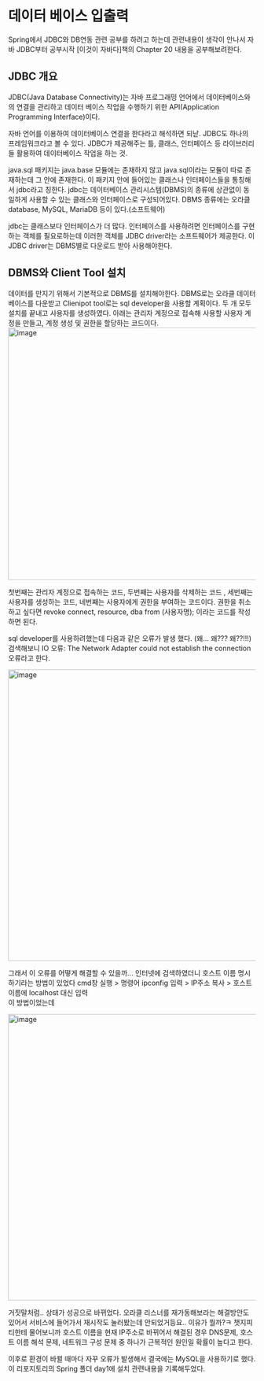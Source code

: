 <h1>데이터 베이스 입출력</h1>

Spring에서 JDBC와 DB연동 관련 공부를 하려고 하는데 관련내용이 생각이 안나서 자바 JDBC부터 공부시작
[이것이 자바다]책의 Chapter 20 내용을 공부해보려한다.

<h2> JDBC 개요</h2>
JDBC(Java Database Connectivity)는 자바 프로그래밍 언어에서 데이터베이스와의 연결을 관리하고 데이터 베이스 작업을 수행하기 위한 API(Application Programming Interface)이다.

자바 언어를 이용하여 데이터베이스 연결을 한다라고 해석하면 되낟.
JDBC도 하나의 프레임워크라고 볼 수 있다.
JDBC가 제공해주는 틀, 클래스, 인터페이스 등 라이브러리들 활용하여 데이터베이스 작업을 하는 것.

java.sql 패키지는 java.base 모듈에는 존재하지 않고 java.sql이라는 모듈이 따로 존재하는데 그 안에 존재한다.
이 패키지 안에 들어있는 클래스나 인터페이스들을 통칭해서 jdbc라고 칭한다.
jdbc는 데이터베이스 관리시스템(DBMS)의 종류에 상관없이 동일하게 사용할 수 있는 클래스와 인터페이스로 구성되어있다.
DBMS 종류에는 오라클 database, MySQL, MariaDB 등이 있다.(소프트웨어)

jdbc는 클래스보다 인터페이스가 더 많다.
인터페이스를 사용하려면 인터페이스를 구현하는 객체를 필요로하는데 이러한 객체를 JDBC driver라는 소프트웨어가 제공한다.
이 JDBC driver는 DBMS별로 다운로드 받아 사용해야한다. 


<h2>DBMS와 Client Tool 설치</h2>
데이터를 만지기 위해서 기본적으로 DBMS를 설치해야한다.
DBMS로는 오라클 데이터 베이스를 다운받고 Clienipot tool로는 sql developer을 사용할 계획이다.
두 개 모두 설치를 끝내고 사용자를 생성하였다.
아래는 관리자 계정으로 접속해 사용할 사용자 계정을 만들고, 계정 생성 및 권한을 할당하는 코드이다.

<img width="513" alt="image" src="https://github.com/orieasy1/2023-2-JavaWebStudy-personal/assets/129071350/b3e9b339-f893-4ce6-8f44-145ffe9df0e8">

첫번째는 관리자 계정으로 접속하는 코드, 두번째는 사용자를 삭제하는 코드 , 세번째는 사용자를 생성하는 코드, 네번째는 사용자에게 권한을 부여하는 코드이다.
권한을 취소하고 싶다면 revoke connect, resource, dba from (사용자명); 이라는 코드를 작성하면 된다.

sql developer를 사용하려했는데 다음과 같은 오류가 발생 했다. (왜... 왜??? 왜??!!!)<br>
검색해보니 IO 오류: The Network Adapter could not establish the connection 오류라고 한다.

<img width="592" alt="image" src="https://github.com/orieasy1/2023-2-JavaWebStudy-personal/assets/129071350/64ad349c-2c63-4bfa-827a-623e8cc52740">

그래서 이 오류를 어떻게 해결할 수 있을까... 인터넷에 검색하였더니 호스트 이름 명시하기라는 방법이 있었다
cmd창 실행 > 명령어 ipconfig 입력 > IP주소 복사 > 호스트 이름에 localhost 대신 입력 <br>
이 방법이었는데

<img width="582" alt="image" src="https://github.com/orieasy1/2023-2-JavaWebStudy-personal/assets/129071350/c7693464-eb8d-4604-8e32-4ad7a1ec5b68">

거짓말처럼.. 상태가 성공으로 바뀌었다.
오라클 리스너를 재가동해보라는 해결방안도 있어서 서비스에 들어가서 재시작도 눌러봤는데 안되었거등요..
이유가 뭘까?ㅋ 챗지피티한테 물어보니까 호스트 이름을 현재 IP주소로 바뀌어서 해결된 경우 DNS문제, 호스트 이름 해석 문제, 네트워크 구성 문제 중 하나가 근복적인 원인일 확률이 높다고 한다.

이후로 환경이 바뀔 때마다 자꾸 오류가 발생해서 결국에는 MySQL을 사용하기로 했다.
이 리포지토리의 Spring 폴더 day1에 설치 관련내용을 기록해두었다.
